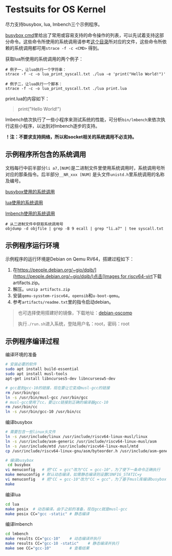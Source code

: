 # Testsuits for OS Kernel

尽力支持busybox, lua, lmbench三个示例程序。

[busybox cmd](docs/busybox_cmd.txt)里给出了常用或容易支持的命令操作的列表，可以先试着支持这部分命令。这些命令所使用的系统调用请参考[这个目录](docs/busybox_cmd_syscalls)所对应的文件，这些命令所依赖的系统调用都可用`strace -f -c <CMD>`  得到。

获取lua所使用的系统调用的两个例子：

```
# 例子一，让lua执行一个字符串：
strace -f -c -o lua_print_syscall.txt ./lua -e 'print("Hello World!")'

# 例子二，让lua执行一个脚本：
strace -f -c -o lua_print_syscall.txt ./lua print.lua
```

print.lua的内容如下：

> print("Hello World!")

lmbench依次执行了一些小程序来测试系统的性能，可分析`bin/lmbench`来依次执行这些小程序，以达到对lmbench逐步的支持。

**！注：不要求支持网络，所以和socket相关的系统调用不必支持。**

## 示例程序所包含的系统调用
文档每行中前半部分`li a7,[NUM]`是二进制文件里使用系统调用时，系统调用号所对应的那条指令。后半部分`__NR_xxx [NUM]` 是头文件`unistd.h`里系统调用的名称及编号。

[busybox使用的系统调用](docs/busybox_musl_static_syscall.txt)

[lua使用的系统调用](docs/lua_musl_static_syscalls.txt)

[lmbench使用的系统调用](docs/lmbench_libc_syscall.txt)

```
# 从二进制文件中获取系统调用号
objdump -d objfile | grep -B 9 ecall | grep "li.a7" | tee syscall.txt
```



## 示例程序运行环境
示例程序的运行环境是Debian on Qemu RV64，搭建过程如下：

1. 在[https://people.debian.org/~gio/dqib/](https://people.debian.org/~gio/dqib/)点击[Images for riscv64-virt](https://gitlab.com/api/v4/projects/giomasce%2Fdqib/jobs/artifacts/master/download?job=convert_riscv64-virt)下载artifacts.zip。
2. 解压。`unzip artifacts.zip`
3. 安装`qemu-sysstem-riscv64`，`opensib`和`u-boot-qemu`。
4. 参考`artifacts/readme.txt`里的指令启动debian。

> 也可选择使用搭建好的镜像，下载地址：[debian-oscomp](https://cloud.tsinghua.edu.cn/f/1ffc4bc9149645a896ea/?dl=1)
>
> 执行`./run.sh`进入系统，登陆用户名：root，密码：root

## 示例程序编译过程

编译环境的准备

```bash
# 安装必要的软件
sudo apt install build-essential
sudo apt install musl-tools
apt-get install libncurses5-dev libncursesw5-dev

# gcc是到gcc-10的链接，现在要让它变成musl-gcc的链接
rm /usr/bin/gcc	
ln -s /usr/bin/musl-gcc /usr/bin/gcc
# musl-gcc使用了cc，要让cc链接到正确的编译器gcc-10
rm /usr/bin/cc	
ln -s /usr/bin/gcc-10 /usr/bin/cc
```

编译busybox

```bash
# 需要包含一些linux头文件
ln -s /usr/include/linux /usr/include/riscv64-linux-musl/linux
ln -s /usr/include/asm-generic /usr/include/riscv64-linux-musl/asm
ln -s /usr/include/mtd /usr/include/riscv64-linux-musl/mtd
cp /usr/include/riscv64-linux-gnu/asm/byteorder.h /usr/include/asm-generic

# 编译busybox
 cd busybox
vi menuconfig	# 把"CC = gcc"改为"CC = gcc-10"，为了使下一条命令正确执行
make menuconfig	# 默认动态编译，如需静态编译则设置CONFIG_STATIC=y
vi menuconfig	# 把"CC = gcc-10"改为"CC = gcc"，为了基于musl库编译busybox
make
```

编译lua

```bash
cd lua
make posix	# 动态编译。由于之前的准备，现在gcc就是musl-gcc
make posix CC="gcc -static"	# 静态编译
```

编译lmbench

```bash
cd lmbench
make results CC="gcc-10"	# 动态编译并执行
make results CC="gcc-10 -static"	# 静态编译并执行
make see CC="gcc-10"		# 查看结果
```


